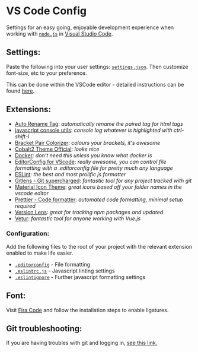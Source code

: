 # VS Code Config
Settings for an easy going, enjoyable development experience when working with [`node.js`](https://nodejs.org/en/) in [Visual Studio Code](https://code.visualstudio.com/).

## Settings:

Paste the following into your user settings: [`settings.json`](./settings.json). Then customize font-size, etc to your preference.

This can be done within the VSCode editor - detailed instructions can be found [here](https://code.visualstudio.com/docs/getstarted/settings).

## Extensions:
- [Auto Rename Tag](https://marketplace.visualstudio.com/items?itemName=formulahendry.auto-rename-tag): _automatically rename the paired tag for html tags_
- [javascript console utils](https://marketplace.visualstudio.com/items?itemName=whtouche.vscode-js-console-utils): _console log whatever is highlighted with ctrl-shift-l_
- [Bracket Pair Colorizer](https://marketplace.visualstudio.com/items?itemName=CoenraadS.bracket-pair-colorizer): _colours your brackets, it's awesome_
- [Cobalt2 Theme Official](https://marketplace.visualstudio.com/items?itemName=wesbos.theme-cobalt2): _looks nice_
- [Docker](https://marketplace.visualstudio.com/items?itemName=PeterJausovec.vscode-docker): _don't need this unless you know what docker is_
- [EditorConfig for VScode](https://marketplace.visualstudio.com/items?itemName=EditorConfig.EditorConfig): _really awesome, you can control file formatting with a .editorconfig file for pretty much any language_
- [ESLint](https://marketplace.visualstudio.com/items?itemName=dbaeumer.vscode-eslint): _the best and most prolific js formatter_
- [Gitlens - Git supercharged](https://marketplace.visualstudio.com/items?itemName=eamodio.gitlens): _fantastic tool for any project tracked with git_
- [Material Icon Theme](https://marketplace.visualstudio.com/items?itemName=PKief.material-icon-theme): _great icons based off your folder names in the vscode editor_
- [Prettier - Code formatter](https://marketplace.visualstudio.com/items?itemName=esbenp.prettier-vscode): _automated code formatting, minimal setup required_
- [Version Lens](https://marketplace.visualstudio.com/items?itemName=pflannery.vscode-versionlens): _great for tracking npm packages and updated_
- [Vetur](https://marketplace.visualstudio.com/items?itemName=octref.vetur): _fantastic tool for anyone working with Vue.js_

### Configuration:
Add the following files to the root of your project with the relevant extension enabled to make life easier.

- [`.editorconfig`](./.editorconfig) - File formatting
- [`.eslintrc.js`](./.eslintrc.js) - Javascript linting settings
- [`.eslintignore`](./.eslintignore) - Further javascript formatting settings

## Font:
Visit [Fira Code](https://github.com/tonsky/FiraCode) and follow the installation steps to enable ligatures.

## Git troubleshooting:
If you are having troubles with git and logging in, [see this link.](https://git-scm.com/book/en/v2/Getting-Started-First-Time-Git-Setup)


